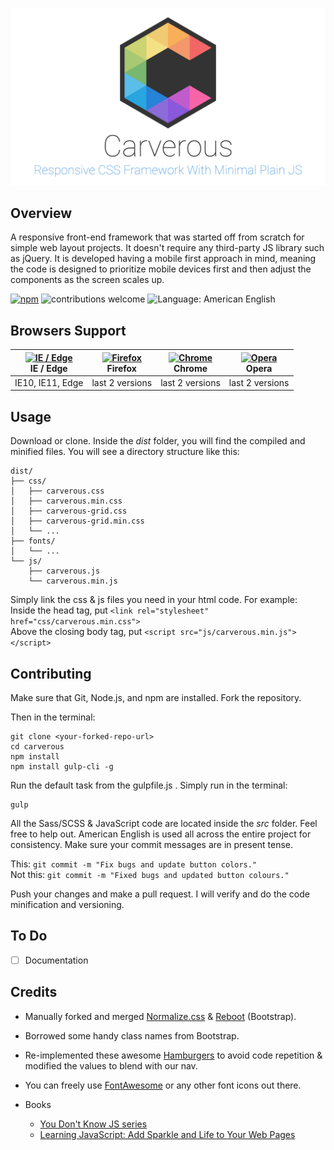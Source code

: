 ![Carverous - Responsive CSS Framework With Plain JS](demo/images/carverous-banner.png)

## Overview
A responsive front-end framework that was started off from scratch
for simple web layout projects. It doesn't require any third-party JS library such as jQuery. It is developed having a mobile first
approach in mind, meaning the code is designed to prioritize mobile
devices first and then adjust the components as the screen scales up.


[![npm](https://img.shields.io/badge/license-MIT-green.svg)](https://github.com/cefjoeii/carverous/blob/master/LICENSE) ![contributions welcome](https://img.shields.io/badge/contributions-welcome-blue.svg) ![Language: American English](https://img.shields.io/badge/language-american%20english-red.svg)


## Browsers Support
| [<img src="https://raw.githubusercontent.com/godban/browsers-support-badges/master/src/images/edge.png" alt="IE / Edge" width="16px" height="16px" />](http://godban.github.io/browsers-support-badges/)</br>IE / Edge | [<img src="https://raw.githubusercontent.com/godban/browsers-support-badges/master/src/images/firefox.png" alt="Firefox" width="16px" height="16px" />](http://godban.github.io/browsers-support-badges/)</br>Firefox | [<img src="https://raw.githubusercontent.com/godban/browsers-support-badges/master/src/images/chrome.png" alt="Chrome" width="16px" height="16px" />](http://godban.github.io/browsers-support-badges/)</br>Chrome | [<img src="https://raw.githubusercontent.com/godban/browsers-support-badges/master/src/images/opera.png" alt="Opera" width="16px" height="16px" />](http://godban.github.io/browsers-support-badges/)</br>Opera |
| --------- | --------- | --------- | --------- |
| IE10, IE11, Edge| last 2 versions| last 2 versions| last 2 versions

## Usage
Download or clone. Inside the *dist* folder, you will find the compiled and minified files. You will see a directory structure like this:

```
dist/
├── css/
│   ├── carverous.css
│   ├── carverous.min.css
│   ├── carverous-grid.css
│   ├── carverous-grid.min.css
│   └── ...
├── fonts/
│   └── ...
└── js/
    ├── carverous.js
    └── carverous.min.js
```
Simply link the css & js files you need in your html code. For example:
<br>
Inside the head tag, put `<link rel="stylesheet" href="css/carverous.min.css">`
<br>
Above the closing body tag, put `<script src="js/carverous.min.js"></script>`

## Contributing
Make sure that Git, Node.js, and npm are installed. Fork the repository.

Then in the terminal:
```
git clone <your-forked-repo-url>
cd carverous
npm install
npm install gulp-cli -g
```
Run the default task from the gulpfile.js . Simply run in the terminal:
```
gulp
```

All the Sass/SCSS & JavaScript code are located inside the *src* folder. Feel free to help out. American English is used all across the entire project for consistency. Make sure your commit messages are in present tense.

This: `git commit -m "Fix bugs and update button colors."`
<br>
Not this: `git commit -m "Fixed bugs and updated button colours."`
<br>

Push your changes and make a pull request. I will verify and do the code minification and versioning.

## To Do
- [ ] Documentation

## Credits
* Manually forked and merged
[Normalize.css](https://github.com/necolas/normalize.css) &
[Reboot](https://github.com/twbs/bootstrap) (Bootstrap).<br>
* Borrowed some handy class names from Bootstrap.<br>
* Re-implemented these awesome [Hamburgers](https://github.com/jonsuh/hamburgers) to avoid code repetition & modified the values to blend with our nav.
* You can freely use [FontAwesome](http://fontawesome.io/) or any other font icons out there.

* Books
  * [You Don't Know JS series](https://www.goodreads.com/series/139311-you-don-t-know-js)
  * [Learning JavaScript: Add Sparkle and Life to Your Web Pages](http://www.goodreads.com/book/show/27806241-learning-javascript)

<!---
The scripts are written in ES6+ and are transpiled using Babel.
--->
